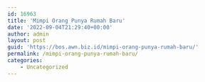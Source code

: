```yaml
---
id: 16963
title: 'Mimpi Orang Punya Rumah Baru'
date: '2022-09-04T21:29:40+00:00'
author: admin
layout: post
guid: 'https://bos.awn.biz.id/mimpi-orang-punya-rumah-baru/'
permalink: /mimpi-orang-punya-rumah-baru/
categories:
    - Uncategorized
---
```


